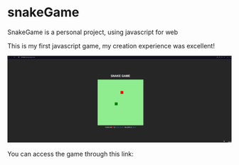 # snakeGame
 SnakeGame is a personal project, using javascript for web

This is my first javascript game, my creation experience was excellent!

![](img/snakeGame.gif)


You can access the game through this link:
